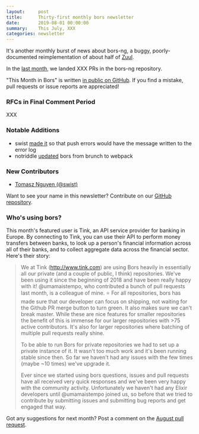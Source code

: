 ```yaml
---
layout:     post
title:      Thirty-first monthly bors newsletter
date:       2019-08-01 00:00:00
summary:    This July, XXX
categories: newsletter
---
```


It's another monthly burst of news about bors-ng, a buggy, poorly-documented reimplementation of about half of [Zuul](https://zuul-ci.org/docs/zuul/).

In the [last month](https://github.com/bors-ng/bors-ng/pulls?utf8=%E2%9C%93&q=is%3Apr%20is%3Amerged%20closed%3A2019-07-01..2019-07-31),
we landed XXX PRs in the bors-ng repository.

"This Month in Bors" is written [in public on GitHub][GitHub for TMiB].
If you find a mistake, pull requests or issue reports are appreciated!

[GitHub for TMiB]: https://github.com/bors-ng/bors-ng.github.io


### RFCs in Final Comment Period

XXX


### Notable Additions

* swist [made it](https://github.com/bors-ng/bors-ng/pull/700) so that push errors would have the message written to the error log
* notriddle [updated](https://github.com/bors-ng/bors-ng/pull/687) bors from brunch to webpack


### New Contributors

* [Tomasz Nguyen (@swist)](https://github.com/swist)

Want to see your name in this newsletter? Contribute on our [GitHub repository](https://github.com/bors-ng/bors-ng).


### Who's using bors?

This month's featured user is Tink, an API service provider for banking in Europe. By connecting to Tink, you can use their API to perform money transfers between banks, to look up a person's financial information across all of their banks, and to collect aggregate data across the financial sector. Here's their story:

> We at Tink (http://www.tink.com) are using Bors heavily in essentially all our private (and a couple of public, I think) repositories. We've been using it since the beginning of 2018 and have been really happy with it! @umamaistempo, who contributed a bunch of pull requests last month, is a colleague of mine. ⭐️ For all repositories, bors has made sure that our developer can focus on shipping, not waiting for the Github PR merge button to turn green. It also makes sure we can't break master. While these are nice features for smaller repositories the benefit of this is immense for our larger repositories with >75 active contributors. It's also for larger repositories where batching of multiple pull requests really shine.
>
> To be able to run Bors for private repositories we had to set up a private instance of it. It wasn't too much work and it's been running stable since then. So far we haven't had any issues with the few times (maybe ~10 times) we've upgrade it.
>
> Ever since we started using bors questions, issues and pull requests have all received very quick responses and we've been very happy with the community activity. Unfortunately we haven't had any Elixir developers until @umamaistempo joined us, so before that we tried to contribute by submitting issues and submitting bug reports and get engaged that way.

Got any suggestions for next month?
Post a comment on the [August pull request](https://github.com/bors-ng/bors-ng.github.io/pull/82).
